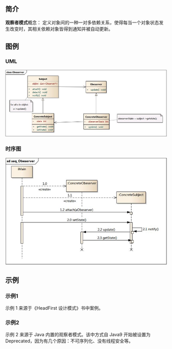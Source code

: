 ## 简介 ##

**观察者模式**概念：
定义对象间的一种一对多依赖关系，使得每当一个对象状态发生改变时，其相关依赖对象皆得到通知并被自动更新。

## 图例 ##

### UML ###

![ObserverUML](./ObserverUML.jpg "Observer UML")

### 时序图 ###

![ObserverSequenceDiagram](./ObserverSeq.jpg "Observer Sequence Diagram")

## 示例 ##

### 示例1 ###

示例 1 来源于《HeadFirst 设计模式》书中案例。

### 示例2 ###

示例 2 来源于 Java 内置的观察者模式。该中方式自 Java9 开始被设置为 Deprecated，因为有几个原因：不可序列化、没有线程安全等。